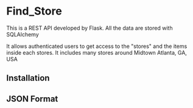 # Find_Store

This is a REST API developed by Flask. All the data are stored with SQLAlchemy <br />

It allows authenticated users to get access to the "stores" and the items inside each stores.
It includes many stores around Midtown Atlanta, GA, USA

## Installation


## JSON Format 

